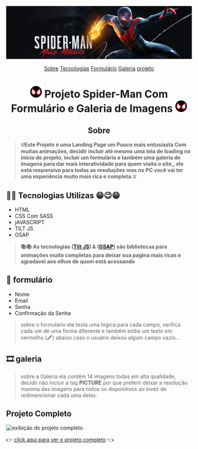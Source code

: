 <img src="apresentacao.png" alt="imagem do projeto completo">

<p align="center">
  <a href="#sobre">Sobre</a>
  <a href="#tecnologias">Tecnologias</a>
  <a href="#formulario">Formulário</a>
  <a href="#galeria">Galeria</a>
  <a href="#projeto">projeto</a>
</p>



<h1 align="center"><img src="./imgs/favicon-32x32.png"> Projeto Spider-Man Com Formulário e Galeria de Imagens <img src="./imgs/favicon-32x32.png"></h1>

<h2 align="center" id="sobre">Sobre</h2>

>**<p >💡Este Projeto é uma Landing Page um Pouco mais entusiasta Com muitas animações, decidir incluir até mesmo uma tela de loading no inicio do projeto,
>incluir um formulário e também uma galeria de imagens para dar mais interatividade para quem visita o site,, ele está responsivo para todas as resoluções
>mas no PC você vai ter uma experiência muito mais rica e completa.💡</p>**

<h2 id="tecnologias"> 🧙🧙 Tecnologias Utilizas 😁😉😁 </h2> 

- HTML
- CSS Com SASS
- jAVASCRIPT
- TILT JS
- GSAP


> **📚📚 As tecnologias (<a href="https://gijsroge.github.io/tilt.js/" target="_blank">Tilt JS</a>) & (<a href="https://greensock.com/gsap/)" target="_blank">GSAP</a>) são bibliotecas para animações muito completas para deixar sua pagina mais ricas e agradavel aos olhos de quem está acessando**


<h2 id="formulario"> 🧾 formulário </h2>

* Nome
* Email
* Senha
* Confirmação da Senha

><p>sobre o formulário ele testa uma lógica para cada campo, verifica cada um de uma forma diferente e também exibe um texto em vermelho (🖍️) abaixo caso o usuário deixou algum campo vazio...</p>

<h2 id="galeria"> 🎞️ galeria </h2>

> <p>sobre a Galeria ela contém 14 imagens todas em alta qualidade, decidir não incluir a tag    <strong>PICTURE</strong> por que preferir deixar a resolução maxima das imagens para
>todos os dispositivos ao invéz de redimencionar cada uma delas.</p>


<h2 id="projeto">Projeto Completo </h2>

<img src="apresentacao.gif" alt="exibição do projeto completo">

👉 [click aqui para ver o projeto completo](https://diogokenway.github.io/projeto-spiderman/#gallery,  "Spider-Man Miles Morales") 👈